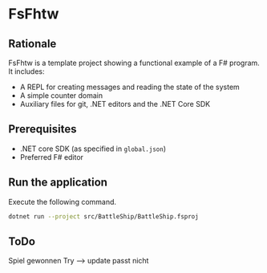 # FsFhtw

## Rationale

FsFhtw is a template project showing a functional example of a F# program. It includes:

- A REPL for creating messages and reading the state of the system
- A simple counter domain
- Auxiliary files for git, .NET editors and the .NET Core SDK

## Prerequisites

- .NET core SDK (as specified in `global.json`)
- Preferred F# editor

## Run the application

Execute the following command.
```bash
dotnet run --project src/BattleShip/BattleShip.fsproj
```

## ToDo
Spiel gewonnen
Try --> update passt nicht
